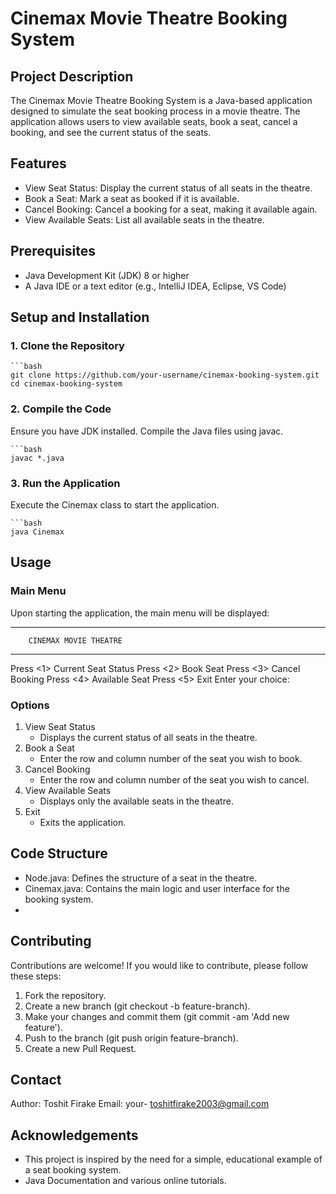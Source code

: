 # Cinemax Movie Theatre Booking System

## Project Description

The Cinemax Movie Theatre Booking System is a Java-based application designed to simulate the seat booking process in a movie theatre. The application allows users to view available seats, book a seat, cancel a booking, and see the current status of the seats.

## Features

- View Seat Status: Display the current status of all seats in the theatre.
- Book a Seat: Mark a seat as booked if it is available.
- Cancel Booking: Cancel a booking for a seat, making it available again.
- View Available Seats: List all available seats in the theatre.

## Prerequisites

- Java Development Kit (JDK) 8 or higher
- A Java IDE or a text editor (e.g., IntelliJ IDEA, Eclipse, VS Code)

## Setup and Installation

### 1. Clone the Repository
    ```bash
    git clone https://github.com/your-username/cinemax-booking-system.git
    cd cinemax-booking-system

### 2. Compile the Code
Ensure you have JDK installed. Compile the Java files using javac.

    ```bash
    javac *.java
    
### 3. Run the Application
Execute the Cinemax class to start the application.

    ```bash
    java Cinemax

## Usage

### Main Menu
Upon starting the application, the main menu will be displayed:

**************************************************************
        CINEMAX MOVIE THEATRE
**************************************************************
Press <1> Current Seat Status
Press <2> Book Seat
Press <3> Cancel Booking
Press <4> Available Seat
Press <5> Exit
Enter your choice: 

### Options

1. View Seat Status
     - Displays the current status of all seats in the theatre.
2. Book a Seat
     - Enter the row and column number of the seat you wish to book.
3. Cancel Booking
     - Enter the row and column number of the seat you wish to cancel.
4. View Available Seats
     - Displays only the available seats in the theatre.
5. Exit
     - Exits the application.


## Code Structure
- Node.java: Defines the structure of a seat in the theatre.
- Cinemax.java: Contains the main logic and user interface for the booking system.
- 
## Contributing
Contributions are welcome! If you would like to contribute, please follow these steps:

1. Fork the repository.
2. Create a new branch (git checkout -b feature-branch).
3. Make your changes and commit them (git commit -am 'Add new feature').
4. Push to the branch (git push origin feature-branch).
5. Create a new Pull Request.


## Contact
Author: Toshit Firake
Email: your- toshitfirake2003@gmail.com

## Acknowledgements
- This project is inspired by the need for a simple, educational example of a seat booking system.
- Java Documentation and various online tutorials.
